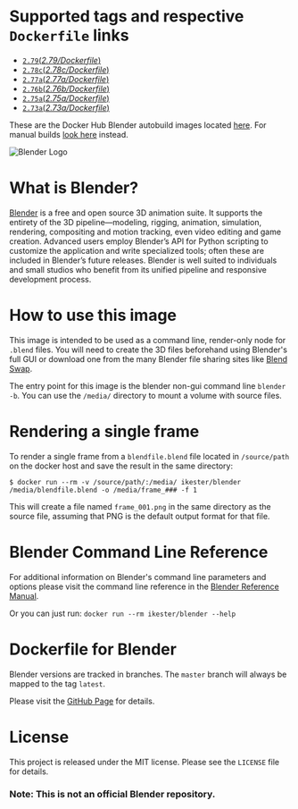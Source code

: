 # Supported tags and respective `Dockerfile` links

* [`2.79`(*2.79/Dockerfile*)](https://github.com/ikester/blender-docker/blob/2.79/Dockerfile)
* [`2.78c`(*2.78c/Dockerfile*)](https://github.com/ikester/blender-docker/blob/2.78c/Dockerfile)
* [`2.77a`(*2.77a/Dockerfile*)](https://github.com/ikester/blender-docker/blob/2.77a/Dockerfile)
* [`2.76b`(*2.76b/Dockerfile*)](https://github.com/ikester/blender-docker/blob/2.76b/Dockerfile)
* [`2.75a`(*2.75a/Dockerfile*)](https://github.com/ikester/blender-docker/blob/2.75a/Dockerfile)
* [`2.73a`(*2.73a/Dockerfile*)](https://github.com/ikester/blender-docker/blob/2.73a/Dockerfile)

These are the Docker Hub Blender autobuild images located [here](https://hub.docker.com/r/ikester/blender-autobuild/). For manual builds [look here](https://hub.docker.com/r/ikester/blender/) instead.

![Blender Logo](https://www.blender.org/wp-content/uploads/2015/03/blender_logo_socket.png)

# What is Blender?

[Blender](https://www.blender.org) is a free and open source 3D animation suite. It supports the entirety of the 3D pipeline—modeling, rigging, animation, simulation, rendering, compositing and motion tracking, even video editing and game creation. Advanced users employ Blender’s API for Python scripting to customize the application and write specialized tools; often these are included in Blender’s future releases. Blender is well suited to individuals and small studios who benefit from its unified pipeline and responsive development process.

# How to use this image

This image is intended to be used as a command line, render-only node for `.blend` files. You will need to create the 3D files beforehand using Blender's full GUI or download one from the many Blender file sharing sites like [Blend Swap](http://www.blendswap.com).

The entry point for this image is the blender non-gui command line `blender -b`. You can use the `/media/` directory to mount a volume with source files.

# Rendering a single frame

To render a single frame from a `blendfile.blend` file located in `/source/path` on the docker host and save the result in the same directory:

```console
$ docker run --rm -v /source/path/:/media/ ikester/blender /media/blendfile.blend -o /media/frame_### -f 1
```

This will create a file named `frame_001.png` in the same directory as the source file, assuming that PNG is the default output format for that file.

# Blender Command Line Reference

For additional information on Blender's command line parameters and options please visit the command line reference in the [Blender Reference Manual](https://www.blender.org/manual/render/workflows/command_line.html).

Or you can just run:
`docker run --rm ikester/blender --help`

# Dockerfile for Blender

Blender versions are tracked in branches. The `master` branch will always be mapped to the tag `latest`.

Please visit the [GitHub Page](https://github.com/ikester/blender-docker) for details.

# License

This project is released under the MIT license. Please see the `LICENSE` file for details.

### Note: This is not an official Blender repository.
